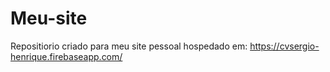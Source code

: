 # Meu-site

Repositiorio criado para meu site pessoal hospedado em: https://cvsergio-henrique.firebaseapp.com/
